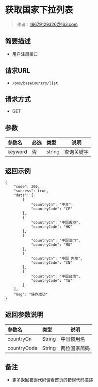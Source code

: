 # 获取国家下拉列表

> 作者：18679129326@163.com

## 简要描述

- 用户注册接口

## 请求URL
- ` /oms/baseCountry/list `
  
## 请求方式
- GET 

## 参数

|参数名|必选|类型|说明|
|:----    |:---|:----- |-----   |
|keyword |否  |string |查询关键字   |


## 返回示例 

``` 
{
    "code": 200,
    "success": true,
    "data": [
        {
            "countryCn": "中非",
            "countryCode": "CF"
        },
        {
            "countryCn": "中国香港",
            "countryCode": "HK"
        },
        {
            "countryCn": "中国澳门",
            "countryCode": "MO"
        },
        {
            "countryCn": "中国 内地",
            "countryCode": "CN"
        },
        {
            "countryCn": "中国台湾",
            "countryCode": "TW"
        }
    ],
    "msg": "操作成功"
}
```

## 返回参数说明 

|参数名|类型|说明|
|:-----  |:-----|-----  |
|countryCn |String   |中国惯用名  |
|countryCode |String   |两位国家简码  |

## 备注 

- 更多返回错误代码请看首页的错误代码描述